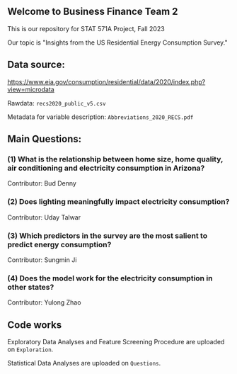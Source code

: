 ## Welcome to Business Finance Team 2
This is our repository for STAT 571A Project, Fall 2023

Our topic is "Insights from the US Residential Energy Consumption Survey."

## Data source:
https://www.eia.gov/consumption/residential/data/2020/index.php?view=microdata

Rawdata: `recs2020_public_v5.csv`

Metadata for variable description:  `Abbreviations_2020_RECS.pdf`
## Main Questions:
### (1) What is the relationship between home size, home quality, air conditioning and electricity consumption in Arizona?

Contributor: Bud Denny
### (2) Does lighting meaningfully impact electricity consumption?

Contributor: Uday Talwar
### (3) Which predictors in the survey are the most salient to predict energy consumption?

Contributor: Sungmin Ji
### (4) Does the model work for the electricity consumption in other states?

Contributor: Yulong Zhao

## Code works
Exploratory Data Analyses and Feature Screening Procedure are uploaded on `Exploration`.

Statistical Data Analyses are uploaded on `Questions`.

